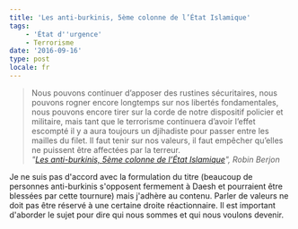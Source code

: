 ```yaml
---
title: 'Les anti-burkinis, 5ème colonne de l’État Islamique'
tags:
    - 'État d''urgence'
    - Terrorisme
date: '2016-09-16'
type: post
locale: fr
---
```


> Nous pouvons continuer d’apposer des rustines sécuritaires, nous pouvons rogner encore longtemps sur nos libertés fondamentales, nous pouvons encore tirer sur la corde de notre dispositif policier et militaire, mais tant que le terrorisme continuera d’avoir l’effet escompté il y a aura toujours un djihadiste pour passer entre les mailles du filet. Il faut tenir sur nos valeurs, il faut empêcher qu’elles ne puissent être affectées par la terreur.  
> <cite>"[Les anti-burkinis, 5ème colonne de l’État Islamique](http://berjon.com/burkiniban/)", Robin Berjon</cite>

Je ne suis pas d'accord avec la formulation du titre (beaucoup de personnes anti-burkinis s'opposent fermement à Daesh et pourraient être blessées par cette tournure) mais j'adhère au contenu. Parler de valeurs ne doit pas être réservé à une certaine droite réactionnaire. Il est important d'aborder le sujet pour dire qui nous sommes et qui nous voulons devenir.

